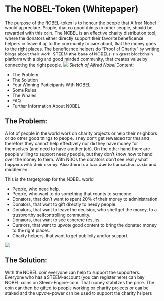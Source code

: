 # The NOBEL-Token (Whitepaper)

The purpose of the NOBEL-token is to honour the people that Alfred Nobel would appreciate. People, that do good things to other people, should be rewarded with this coin.
The NOBEL is an effective charity distribution tool, where the donators either directly support their favorite beneficence helpers or leave it up to the community to care about, that the money goes to the right places. The beneficence helpers do “Proof of Charity” by writing blogs about their work. STEEM (the base of NOBEL) is a great blockchain platform with a big and good minded community, that creates value by connecting the right people.
![](https://steemitimages.com/p/62PdCouTvNPD4Ewnt81FvEHNPP2xP53f42tk2gyuA5VaQuBbPW5i423mvnJ4fZcVr7qRLF81t7wEicM2EHJ3jx51kqQzFukSuQoHfsvDzmLffUJ?format=match&mode=fit)
*Sketch of Alfred Nobel*
Content:
* The Problem
* The Solution
* Four Winning Participants With NOBEL
* Some Rules
* The Whales
* FAQ
* Further Information About NOBEL
## The Problem:

A lot of people in the world work on charity projects or help their neighbors or do other good things to people. They don’t get rewarded for this and therefore they cannot help effectively nor do they have money for themselves (and need to have another job).
On the other hand there are people willing to support needy people, but they don’t know how to hand over the money to them. With NGOs the donators don’t see really what happens with their money.
Also there is a loss due to transaction costs and middlemen.

This is the targetgroup for the NOBEL world:

* People, who need help.
* People, who want to do something that counts to someone.
* Donators, that don’t want to spent 20% of their money to administration.
* Donators, that want to gift directly to needy people.
* Donators, that want to leave the decision, who shell get the money, to a trustworthy selfcontrolling community.
* Donators, that want to see concrete results.
* Curators, that want to upvote good content to bring the donated money to the right places.
* Charity helpers, that want to get publicity and/or support.

![](https://greensniper.files.wordpress.com/2019/09/nobel_community.jpg)


## The Solution:

With the NOBEL coin everyone can help to support the supporters. Everyone who has a STEEM-account (you can register here) can buy NOBEL coins on Steem-Engine-com. That money stabilizes the price. The coin can then be gifted to people working on charity projects or can be staked and the upvote-power can be used to support the charity helpers
